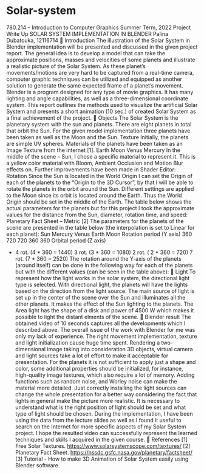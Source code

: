 # Solar-system

780.214 – Introduction to Computer Graphics Summer Term, 2022
Project Write Up
SOLAR SYSTEM IMPLEMENTATION
IN BLENDER
Palina Dubatouka, 12116714
 Introduction
The illustration of the Solar System in Blender implementation will be
presented and discussed in the given project report. The general idea is to develop
a model that can take the approximate positions, masses and velocities of some
planets and illustrate a realistic picture of the Solar System.
As these planet’s movements/motions are very hard to be captured from a
real-time camera, computer graphic techniques can be utilized and equipped as
another solution to generate the same expected frame of a planet’s movement.
Blender is a program designed for any type of movie graphics. It has many
lighting and angle capabilities, as well as a three-dimensional coordinate system.
This report outlines the methods used to visualize the artificial Solar
System and presents a short animation (10 sec.) of created Solar System as a final
achievement of the project.
 Objects
The Solar System is the planetary system with the sun and planets. There
are eight planets in total that orbit the Sun. For the given model implementation
three planets have been taken as well as the Moon and the Sun.
Texture
Initially, the planets are simple UV spheres. Materials of the planets
have been taken as an Image Texture from the internet [1].
Earth
Moon
Venus
Mercury
In the middle of the scene – Sun, I chose a specific material to
represent it. This is a yellow color material with Bloom, Ambient Occlusion
and Motion Blur effects on. Further improvements have been made in
Shader Editor:
Rotation
Since the Sun is located in the World Origin I can set the Origin of
each of the planets to the “Origin to the 3D Cursor”, by that I will be able to
rotate the planets in the orbit around the Sun. Different settings are applied
to the Moon since its orbit is located around the Earth. Thus the World
Origin should be set in the middle of the Earth.
The table below shows the actual parameters for the planets but for
this project I took the approximate values for the distance from the Sun,
diameter, rotation time, and speed:
Planetary Fact Sheet – Metric [2]
The parameters for the planets of the scene are presented in the table
below (the interpolation is set to Linear for each planet):
Sun Mercury Venus Earth Moon
Rotation
period
(Y axis)
360 720 720 360 360
Orbital
period
(Z axis)
- 4 rot. (4 *
360 = 1440)
3 rot. (3 *
360 = 1080)
2 rot. ( 2 *
360 = 720)
7 rot. (7 *
360 = 2520)
The rotation around the Y-axis of the planets (around itself) can be done
in the following way for each of the planets but with the different values (can be
seen in the table above):
 Light
To represent how the light works in the solar system, the directional
light type is selected. With directional light, the planets will have the lights
based on the direction from the light source. The main source of light is set
up in the center of the scene over the Sun and illuminates all the other
planets. It makes the effect of the Sun lighting to the planets. The Area light
has the shape of a disk and power of 4500 W which makes it possible to
light the distant elments of the scene.
 Blender result
The obtained video of 10 seconds captures all the developments which I described
above. The overall issue of the work with Blender for me was only my lack of
experience. The right movement implementation, texture and light initialization
cause huge time spent. Rendering a two-dimensional image taking into
consideration 3D objects, virtual camera and light sources take a lot of effort to
make it acceptable for presentation.
For the planets it is not sufficient to apply just a shape and color, some
additional properties should be initialized, for instance, high-quality image
textures, which also require a lot of memory. Adding functions such as random
noise, and Worley noise can make the material more detailed.
Just correctly installing the light sources can change the whole presentation
for a better way considering the fact that lights in general make the picture more
realistic. It is necessary to understand what is the right position of light should be
set and what type of light should be chosen.
During the implementation, I have been using the data from the lecture
slides as well as I found it useful to search on the Internet for more specific aspects
of my Solar System project. I hope the resulted video can successfully represent
the learned techniques and skills I acquired in the given course.
 References
[1] Free Solar Textures. https://www.solarsystemscope.com/textures/
[2] Planetary Fact Sheet. https://nssdc.gsfc.nasa.gov/planetary/factsheet/
[3] Tutorial - How to make 3D Animation of Solar System easily using Blender
software.
